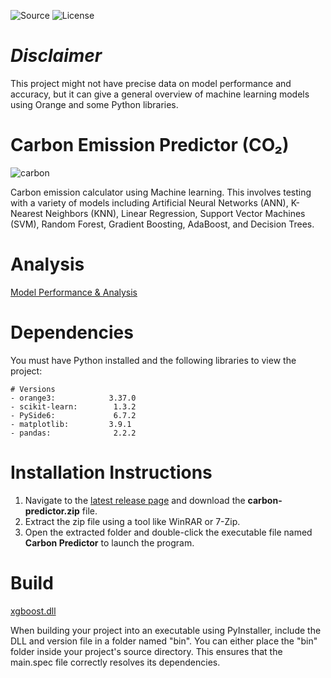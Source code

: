 ![Source](https://badgen.net/badge/Source/Research/blue)
![License](https://badgen.net/badge/license/MIT/green)

# _Disclaimer_
This project might not have precise data on model performance and accuracy, but it can give a general overview of machine learning models using Orange and some Python libraries.

# Carbon Emission Predictor (CO₂)

![carbon](https://github.com/user-attachments/assets/8c00db18-4b69-41ba-a368-6cefe175a758)

Carbon emission calculator using Machine learning. This involves testing with a variety of models including Artificial Neural Networks (ANN), K-Nearest Neighbors (KNN), Linear Regression, Support Vector Machines (SVM), Random Forest, Gradient Boosting, AdaBoost, and Decision Trees.

# Analysis
[Model Performance & Analysis](https://drive.google.com/drive/folders/1BUBQCnkgwcWpBDI7zol2hwN2HftznDDr?usp=sharing)

# Dependencies
You must have Python installed and the following libraries to view the project:
```
# Versions
- orange3:            3.37.0
- scikit-learn:        1.3.2
- PySide6:             6.7.2
- matplotlib:         3.9.1
- pandas:              2.2.2
```

# Installation Instructions
1. Navigate to the [latest release page](https://github.com/Parven05/Carbon-Predictor/releases/tag/v1) and download the **carbon-predictor.zip** file.  
2. Extract the zip file using a tool like WinRAR or 7-Zip.  
3. Open the extracted folder and double-click the executable file named **Carbon Predictor** to launch the program.
   
# Build
[xgboost.dll](https://drive.google.com/drive/folders/1ASRLZbcUZqqbVnTVvmMzKTux363OtleJ?usp=sharing)

When building your project into an executable using PyInstaller, include the DLL and version file in a folder named "bin". You can either place the "bin" folder inside your project's source directory. This ensures that the main.spec file correctly resolves its dependencies.
